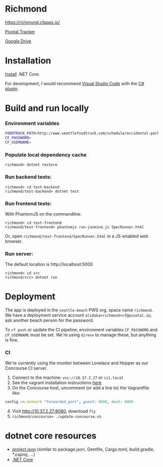 # Richmond
https://richmond.cfapps.io/

[Pivotal Tracker](https://www.pivotaltracker.com/n/projects/1948575)

[Google Drive](https://drive.google.com/drive/folders/0Bz7GxM1Uu1OyLTNYT19IRWU5VGM)

# Installation
[Install](https://www.microsoft.com/net/core) .NET Core.

For development, I would recommend [Visual Studio Code](https://code.visualstudio.com/) with the [C# plugin](https://marketplace.visualstudio.com/items?itemName=ms-vscode.csharp).

# Build and run locally
### Environment variables
```bash
FOODTRUCK_PATH=http://www.seattlefoodtruck.com/schedule/occidental-park-food-truck-pod/
CF_PASSWORD=
CF_USERNAME=
```

### Populate local dependency cache
`richmond> dotnet restore`

### Run backend tests:
```
richmond> cd test-backend
richmond/test-backend> dotnet test
```

### Run frontend tests:
With PhantomJS on the commandline:
```
richmond> cd test-frontend
richmond/test-frontend> phantomjs run-jasmine.js SpecRunner.html
```

Or, open `richmond/test-frontend/SpecRunner.html` in a JS-enabled web browser.

### Run server:
The default location is http://localhost:5000
```
richmond> cd src
richmond/src> dotnet run
```

# Deployment
The app is deployed in the `seattle-beach` PWS org, space name `richmond`. We have a deployment service account `alidaka+richmond+cf@pivotal.io`; ask another beach person for the password.

To `cf push` or update the CI pipeline, environment variables `CF_PASSWORD` and `CF_USERNAME` must be set. We're using `direnv` to manage these, but anything is fine.

### CI
We're currently using the monitor between Lovelace and Hopper as our Concourse CI server.

1. Connect to the machine: `vnc://10.37.2.27` or `ci1.local`
2. See the vagrant installation instructions [here](https://concourse.ci/vagrant.html)
3. On the Concourse host, uncomment (or add a line to) the Vagrantfile like:
```ruby
config.vm.network "forwarded_port", guest: 8080, host: 8080
```
4. Visit http://10.37.2.27:8080, download `fly`
5. `richmond/concourse> ./update-concourse.sh`

# dotnet core resources
- [project.json](https://docs.microsoft.com/en-us/dotnet/articles/core/tools/project-json) (similar to package.json, Gemfile, Cargo.toml, build.gradle, *.csproj, ...)
- [.NET Core](https://docs.microsoft.com/en-us/dotnet)
